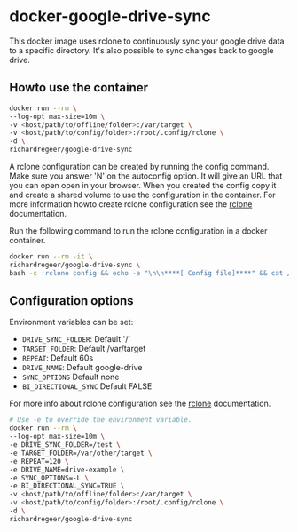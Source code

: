 # docker-google-drive-sync
This docker image uses rclone to continuously sync your google drive data to a specific directory. It's also possible to sync changes back to google drive.

## Howto use the container
```bash
docker run --rm \
--log-opt max-size=10m \
-v <host/path/to/offline/folder>:/var/target \
-v <host/path/to/config/folder>:/root/.config/rclone \
-d \
richardregeer/google-drive-sync
```

A rclone configuration can be created by running the config command. Make sure you answer 'N' on the autoconfig option. It will give an URL that you can open open in your browser.
When you created the config copy it and create a shared volume to use the configuration in the container. For more information howto create rclone configuration see the [rclone](https://rclone.org/drive/) documentation.

Run the following command to run the rclone configuration in a docker container.
```bash
docker run --rm -it \
richardregeer/google-drive-sync \
bash -c 'rclone config && echo -e "\n\n****[ Config file]****" && cat /root/.config/rclone/rclone.conf'
```

## Configuration options
Environment variables can be set:
- `DRIVE_SYNC_FOLDER`: Default '/'
- `TARGET_FOLDER`: Default /var/target
- `REPEAT`: Default 60s
- `DRIVE_NAME`: Default google-drive
- `SYNC_OPTIONS` Default none
- `BI_DIRECTIONAL_SYNC` Default FALSE

For more info about rclone configuration see the [rclone](https://rclone.org/drive/) documentation.
```bash
# Use -e to override the environment variable.
docker run --rm \
--log-opt max-size=10m \
-e DRIVE_SYNC_FOLDER=/test \
-e TARGET_FOLDER=/var/other/target \
-e REPEAT=120 \
-e DRIVE_NAME=drive-example \
-e SYNC_OPTIONS=-L \
-e BI_DIRECTIONAL_SYNC=TRUE \
-v <host/path/to/offline/folder>:/var/target \
-v <host/path/to/config/folder>:/root/.config/rclone \
-d \
richardregeer/google-drive-sync
```
